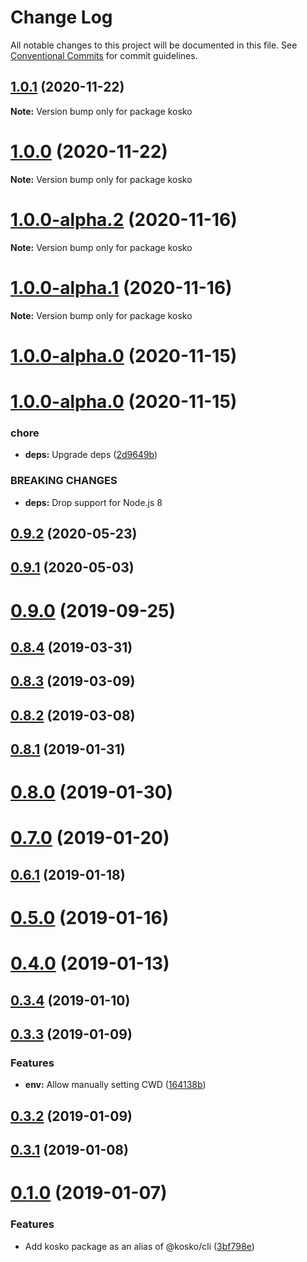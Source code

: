 # Change Log

All notable changes to this project will be documented in this file.
See [Conventional Commits](https://conventionalcommits.org) for commit guidelines.

## [1.0.1](https://github.com/tommy351/kosko/compare/kosko@1.0.0...kosko@1.0.1) (2020-11-22)

**Note:** Version bump only for package kosko





# [1.0.0](https://github.com/tommy351/kosko/compare/kosko@1.0.0-alpha.2...kosko@1.0.0) (2020-11-22)

**Note:** Version bump only for package kosko





# [1.0.0-alpha.2](https://github.com/tommy351/kosko/compare/kosko@1.0.0-alpha.1...kosko@1.0.0-alpha.2) (2020-11-16)

**Note:** Version bump only for package kosko





# [1.0.0-alpha.1](https://github.com/tommy351/kosko/compare/kosko@1.0.0-alpha.0...kosko@1.0.0-alpha.1) (2020-11-16)

**Note:** Version bump only for package kosko





# [1.0.0-alpha.0](https://github.com/tommy351/kosko/compare/kosko@1.0.0-alpha.0...kosko@1.0.0-alpha.0) (2020-11-15)



# [1.0.0-alpha.0](https://github.com/tommy351/kosko/compare/kosko@0.9.2...kosko@1.0.0-alpha.0) (2020-11-15)


### chore

* **deps:** Upgrade deps ([2d9649b](https://github.com/tommy351/kosko/commit/2d9649b2579cdf75529b07ec42d1bc88e8eb937e))


### BREAKING CHANGES

* **deps:** Drop support for Node.js 8



## [0.9.2](https://github.com/tommy351/kosko/compare/kosko@0.9.1...kosko@0.9.2) (2020-05-23)



## [0.9.1](https://github.com/tommy351/kosko/compare/kosko@0.9.0...kosko@0.9.1) (2020-05-03)



# [0.9.0](https://github.com/tommy351/kosko/compare/kosko@0.8.4...kosko@0.9.0) (2019-09-25)



## [0.8.4](https://github.com/tommy351/kosko/compare/kosko@0.8.3...kosko@0.8.4) (2019-03-31)



## [0.8.3](https://github.com/tommy351/kosko/compare/kosko@0.8.2...kosko@0.8.3) (2019-03-09)



## [0.8.2](https://github.com/tommy351/kosko/compare/kosko@0.8.1...kosko@0.8.2) (2019-03-08)



## [0.8.1](https://github.com/tommy351/kosko/compare/kosko@0.8.0...kosko@0.8.1) (2019-01-31)



# [0.8.0](https://github.com/tommy351/kosko/compare/kosko@0.7.0...kosko@0.8.0) (2019-01-30)



# [0.7.0](https://github.com/tommy351/kosko/compare/kosko@0.6.1...kosko@0.7.0) (2019-01-20)



## [0.6.1](https://github.com/tommy351/kosko/compare/kosko@0.5.0...kosko@0.6.1) (2019-01-18)



# [0.5.0](https://github.com/tommy351/kosko/compare/kosko@0.4.0...kosko@0.5.0) (2019-01-16)



# [0.4.0](https://github.com/tommy351/kosko/compare/kosko@0.3.4...kosko@0.4.0) (2019-01-13)



## [0.3.4](https://github.com/tommy351/kosko/compare/kosko@0.3.3...kosko@0.3.4) (2019-01-10)



## [0.3.3](https://github.com/tommy351/kosko/compare/kosko@0.3.2...kosko@0.3.3) (2019-01-09)


### Features

* **env:** Allow manually setting CWD ([164138b](https://github.com/tommy351/kosko/commit/164138b5c133d49a84ed85ba31d5e17bd1f05388))



## [0.3.2](https://github.com/tommy351/kosko/compare/kosko@0.3.1...kosko@0.3.2) (2019-01-09)



## [0.3.1](https://github.com/tommy351/kosko/compare/kosko@0.1.0...kosko@0.3.1) (2019-01-08)



# [0.1.0](https://github.com/tommy351/kosko/compare/3bf798e6a7d0ee14af89f89391c6c4f5cf4ce706...kosko@0.1.0) (2019-01-07)


### Features

* Add kosko package as an alias of @kosko/cli ([3bf798e](https://github.com/tommy351/kosko/commit/3bf798e6a7d0ee14af89f89391c6c4f5cf4ce706))
